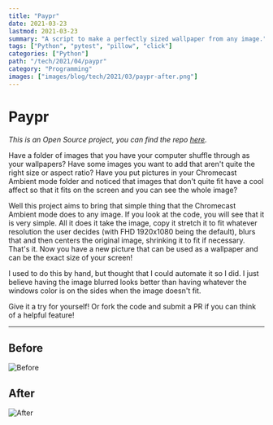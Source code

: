 ```yaml
---
title: "Paypr"
date: 2021-03-23
lastmod: 2021-03-23
summary: "A script to make a perfectly sized wallpaper from any image."
tags: ["Python", "pytest", "pillow", "click"]
categories: ["Python"]
path: "/tech/2021/04/paypr"
category: "Programming"
images: ["images/blog/tech/2021/03/paypr-after.png"]
---
```


# Paypr

_This is an Open Source project, you can find the repo [here](https://github.com/thejayhaykid/paypr)._

Have a folder of images that you have your computer shuffle through as your wallpapers? Have some images you want to add that aren't quite the right size or aspect ratio? Have you put pictures in your Chromecast Ambient mode folder and noticed that images that don't quite fit have a cool affect so that it fits on the screen and you can see the whole image?

Well this project aims to bring that simple thing that the Chromecast Ambient mode does to any image. If you look at the code, you will see that it is very simple. All it does it take the image, copy it stretch it to fit whatever resolution the user decides (with FHD 1920x1080 being the default), blurs that and then centers the original image, shrinking it to fit if necessary. That's it. Now you have a new picture that can be used as a wallpaper and can be the exact size of your screen!

I used to do this by hand, but thought that I could automate it so I did. I just believe having the image blurred looks better than having whatever the windows color is on the sides when the image doesn't fit.

Give it a try for yourself! Or fork the code and submit a PR if you can think of a helpful feature!

---

## Before

![Before](../../../../resource/images/blog/tech/2021/03/paypr-before.png)

## After

![After](../../../../resource/images/blog/tech/2021/03/paypr-after.png)
